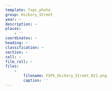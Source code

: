 ```yaml
---
template: fsps_photo
group: Hickory_Street
year: ~
description: ~
places:
    - ''
coordinates: ~
heading: ~
classification: ~
section: ~
cell: ~
film_roll: ~
files:
    -
        filename: FSPS_Hickory_Street_021.png
        caption: ''
---
```

